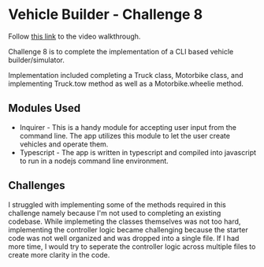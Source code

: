 # Vehicle Builder - Challenge 8

Follow [this link]() to the video walkthrough.

Challenge 8 is to complete the implementation of a CLI based vehicle builder/simulator. 

Implementation included completing a Truck class, Motorbike class, and implementing Truck.tow method as well as a Motorbike.wheelie method.

## Modules Used

 - Inquirer - This is a handy module for accepting user input from the command line. The app utilizes this module to let the user create vehicles and operate them.
 - Typescript - The app is written in typescript and compiled into javascript to run in a nodejs command line environment.

## Challenges

I struggled with implementing some of the methods required in this challenge namely because I'm not used to completing an existing codebase. While implemeting the classes themselves was not too hard, implementing the controller logic became challenging because the starter code was not well organized and was dropped into a single file. If I had more time, I would try to seperate the controller logic across multiple files to create more clarity in the code.